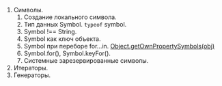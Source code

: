 1. Символы.
   1. Создание локального символа.
   2. Тип данных Symbol. `typeof` symbol.
   3. Symbol !== String.
   4. Symbol как ключ объекта.
   5. Symbol при переборе for...in. [Object.getOwnPropertySymbols(obj)](https://developer.mozilla.org/ru/docs/Web/JavaScript/Reference/Global_Objects/Object/getOwnPropertySymbols)
   6. Symbol.for(), Symbol.keyFor().
   7. Системные зарезервированные символы.
2. Итераторы.
3. Генераторы.
